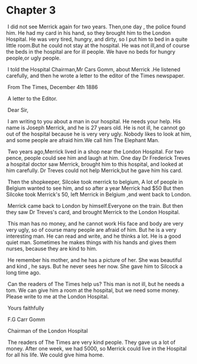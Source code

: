 # Chapter 3

​	I  did not see Merrick again for two years. Then,one day , the police found him. He had my card in his hand, so they brought him to the London Hospital. He was very tired, hungry, and dirty, so I put him to bed in a quite little room.But he could not stay at the hospital. He was not ill,and of course the beds in the hospital are for ill people. We have no beds for hungry people,or ugly people.

​	I told the Hospital Chairman,Mr Cars Gomm, about Merrick .He listened carefully, and then he wrote a letter to the editor of the Times newspaper.

​	From The Times, December 4th 1886

​	A letter to the Editor.

​	Dear Sir,

​	I am writing to you about a man in our hospital. He needs your help. His  name is Joseph Merrick, and he is 27 years old. He is not ill, he cannot go out of the hospital because he is very very ugly. Nobody likes to look at him, and some people are afraid him.We call him The Elephant Man.

​	Two years ago,Merrick lived in a shop near the London Hospital. For two pence, people could see him and laugh at him. One day Dr Frederick Treves a hospital doctor saw Merrick, brought him to this hospital, and looked at him carefully. Dr Treves could not help Merrick,but he gave him his card.

​	Then the shopkeeper, Silcoke took merrick to belgium, A lot of people in  Belgium wanted to see him, and so after a year Merrick had $50 But then Silcoke took Merrick's 50, left Merrick in Belgium ,and went back to London.

​	Merrick came back to London by himself.Everyone on the train. But then they saw Dr Treves's card, and brought Merrick to the London Hospital.

​	This man has no money, and he cannot work His face and body are very very ugly, so of course many people are afraid of him. But he is a very interesting man. He can read and write, and he thinks a lot. He is a good quiet man. Sometimes he makes things with his hands and gives them nurses, because they are kind to him.

​	He remember his mother, and he has a picture of her. She was beautiful and kind , he says. But he never sees her now. She gave him to Silcock a long time ago.

​	Can the readers of The Times help us? This man is not ill, but he needs a tom. We can give him a room at the hospital, but we need some money. Please write to me at the London Hospital.

​	Yours faithfully

​	F.G Carr Gomm

​	Chairman of the London Hospital

​	The readers of The Times are very kind people. They gave us a lot of money. After one week, we had 5000, so Merrick could live in the Hospital for all his life. We could give hima home.